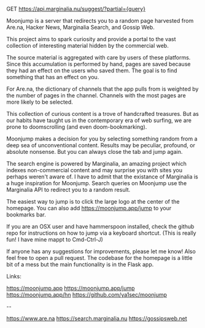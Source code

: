 GET https://api.marginalia.nu/suggest/?partial={query}

Moonjump is a server that redirects you to a random page harvested from Are.na, Hacker News, Marginalia Search, and Gossip Web.

This project aims to spark curiosity and provide a portal to the vast collection of interesting material hidden by the commercial web.

The source material is aggregated with care by users of these platforms. Since this accumulation is performed by hand, pages are saved because they had an effect on the users who saved them. The goal is to find something that has an effect on you.

For Are.na, the dictionary of channels that the app pulls from is weighted by the number of pages in the channel. Channels with the most pages are more likely to be selected.

This collection of curious content is a trove of handcrafted treasures. But as our habits have taught us in the contemporary era of web surfing, we are prone to doomscrolling (and even doom-bookmarking).

Moonjump makes a decision for you by selecting something random from a deep sea of unconventional content. Results may be peculiar, profound, or absolute nonsense. But you can always close the tab and jump again.

The search engine is powered by Marginalia, an amazing project which indexes non-commercial content and may surprise you with sites you perhaps weren't aware of. I have to admit that the existance of Marginalia is a huge inspiration for Moonjump. Search queries on Moonjump use the Marginalia API to redirect you to a random result.

The easiest way to jump is to click the large logo at the center of the homepage. You can also add https://moonjump.app/jump to your bookmarks bar.

If you are an OSX user and have hammerspoon installed, check the github repo for instructions on how to jump via a keyboard shortcut. (This is really fun! I have mine mappt to Cmd-Ctrl-J)

If anyone has any suggestions for improvements, please let me know! Also feel free to open a pull request. The codebase for the homepage is a little bit of a mess but the main functionality is in the Flask app.

Links:

https://moonjump.app
https://moonjump.app/jump
https://moonjump.app/hn
https://github.com/ya1sec/moonjump

--

https://www.are.na
https://search.marginalia.nu
https://gossipsweb.net

